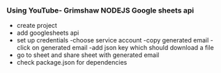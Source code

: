 ### Using YouTube- Grimshaw NODEJS Google sheets api

- create project
- add googlesheets api
- set up credentials
    -choose service account
    -copy generated email
    -click on generated email
    -add json key which should download a file
- go to sheet and share sheet with generated email
- check package.json for dependencies